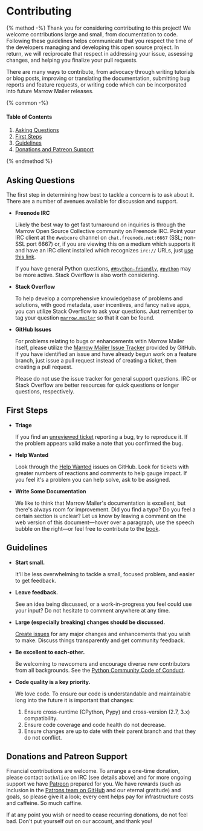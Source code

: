 # Contributing

{% method -%}
Thank you for considering contributing to this project! We welcome contributions large and small, from documentation to code. Following these guidelines helps communicate that you respect the time of the developers managing and developing this open source project. In return, we will reciprocate that respect in addressing your issue, assessing changes, and helping you finalize your pull requests.

There are many ways to contribute, from advocacy through writing tutorials or blog posts, improving or translating the documentation, submitting bug reports and feature requests, or writing code which can be incorporated into future Marrow Mailer releases.

{% common -%}
#### Table of Contents

1. [Asking Questions](#asking-questions)
2. [First Steps](#first-steps)
3. [Guidelines](#guidelines)
4. [Donations and Patreon Support](#donations-and-patreon-support)

{% endmethod %}


## Asking Questions

The first step in determining how best to tackle a concern is to ask about it. There are a number of avenues available for discussion and support.

* **Freenode IRC**

  Likely the best way to get fast turnaround on inquiries is through the Marrow Open Source Collective community on Freenode IRC.  Point your IRC client at the `#webcore` channel on `chat.freenode.net:6667` (SSL; non-SSL port 6667) or, if you are viewing this on a medium which supports it and have an IRC client installed which recognizes `irc://` URLs, just [use this link](irc://chat.freenode.net:6667/%23webcore).

  If you have general Python questions, [`##python-friendly`](irc://chat.freenode.net:6667/%23%23python-friendly), [`#python`](irc://chat.freenode.net:6667/%23python) may be more active. Stack Overflow is also worth considering.

* **Stack Overflow**

  To help develop a comprehensive knowledgebase of problems and solutions, with good metadata, user incentives, and fancy native apps, you can utilize Stack Overflow to ask your questions.  Just remember to tag your question [`marrow.mailer`](http://stackoverflow.com/questions/tagged/marrow.mailer) so that it can be found.

* **GitHub Issues**

  For problems relating to bugs or enhancements witin Marrow Mailer itself, please utilize the [Marrow Mailer Issue Tracker](https://github.com/marrow/mailer/issues) provided by GitHub.  If you have identified an issue and have already begun work on a feature branch, just issue a pull request instead of creating a ticket, then creating a pull request.

  Please do not use the issue tracker for general support questions.  IRC or Stack Overflow are better resources for quick questions or longer questions, respectively.


## First Steps

* **Triage**

  If you find an [unreviewed ticket](https://github.com/marrow/mailer/issues?q=is%3Aopen+is%3Aissue+no%3Alabel) reporting a bug, try to reproduce it. If the problem appears valid make a note that you confirmed the bug.

* **Help Wanted**

  Look through the [Help Wanted](https://github.com/marrow/mailer/issues?q=is%3Aopen+label%3A%22help+wanted%22+sort%3Areactions-%2B1-desc) issues on GitHub. Look for tickets with greater numbers of reactions and comments to help gauge impact. If you feel it's a problem you can help solve, ask to be assigned.

* **Write Some Documentation**

  We like to think that Marrow Mailer's documentation is excellent, but there's always room for improvement. Did you find a typo? Do you feel a certain section is unclear? Let us know by leaving a comment on the web version of this document—hover over a paragraph, use the speech bubble on the right—or feel free to contribute to the [book](https://github.com/marrow/mailer/tree/book).


## Guidelines

* **Start small.**

  It'll be less overwhelming to tackle a small, focused problem, and easier to get feedback.

* **Leave feedback.**

  See an idea being discussed, or a work-in-progress you feel could use your input? Do not hesitate to comment anywhere at any time.

* **Large (especially breaking) changes should be discussed.**

  [Create issues](https://github.com/marrow/mailer/issues/new) for any major changes and enhancements that you wish to make. Discuss things transparently and get community feedback.

* **Be excellent to each-other.**

  Be welcoming to newcomers and encourage diverse new contributors from all backgrounds. See the [Python Community Code of Conduct](https://www.python.org/psf/codeofconduct/).

* **Code quality is a key priority.**

  We love code. To ensure our code is understandable and maintainable long into the future it is important that changes:

  1. Ensure cross-runtime (CPython, Pypy) and cross-version (2.7, 3.x) compatibility.
  2. Ensure code coverage and code health do not decrease.
  3. Ensure changes are up to date with their parent branch and that they do not conflict.


## Donations and Patreon Support

Financial contributions are welcome. To arrange a one-time donation, please contact `GothAlice` on IRC (see details above) and for more ongoing support we have [Patreon](https://www.patreon.com/GothAlice) prepared for you. We have rewards (such as inclusion in the [Patrons team on GitHub](https://github.com/orgs/marrow/teams/patrons) and our eternal gratitude) and goals, so please give it a look; every cent helps pay for infrastructure costs and caffeine. So much caffine.

If at any point you wish or need to cease recurring donations, do not feel bad. Don't put yourself out on our account, and thank you!